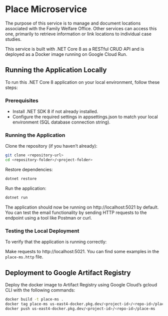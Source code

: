 # Place Microservice
The purpose of this service is to manage and document locations associated with the Family Welfare Office. Other services can access this one, primarily to retrieve information or link locations to individual case studies.

This service is built with .NET Core 8 as a RESTful CRUD API and is deployed as a Docker image running on Google Cloud Run.

## Running the Application Locally

To run this .NET Core 8 application on your local environment, follow these steps:

### Prerequisites

- Install .NET SDK 8 if not already installed.
- Configure the required settings in appsettings.json to match your local environment (SQL database connection string).

### Running the Application

Clone the repository (if you haven’t already):

```bash
git clone <repository-url>
cd <repository-folder>/<project-folder>
```

Restore dependencies:

```bash
dotnet restore
```

Run the application:

```bash
dotnet run
```

The application should now be running on http://localhost:5021 by default. You can test the email functionality by sending HTTP requests to the endpoint using a tool like Postman or curl.

### Testing the Local Deployment

To verify that the application is running correctly:

Make requests to http://localhost:5021. You can find some examples in the `place-ms.http` file.

## Deployment to Google Artifact Registry

Deploy the docker image to Artifact Registry using Google Cloud’s gcloud CLI with the following commands:

```bash
docker build -t place-ms .
docker tag place-ms us-east4-docker.pkg.dev/<project-id>/<repo-id>/place-ms
docker push us-east4-docker.pkg.dev/<project-id>/<repo-id>/place-ms
```
